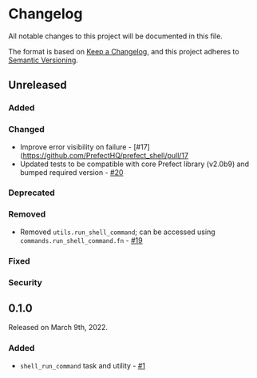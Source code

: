 # Changelog

All notable changes to this project will be documented in this file.

The format is based on [Keep a Changelog](https://keepachangelog.com/en/1.0.0/),
and this project adheres to [Semantic Versioning](https://semver.org/spec/v2.0.0.html).

## Unreleased

### Added

### Changed
- Improve error visibility on failure - [#17](https://github.com/PrefectHQ/prefect_shell/pull/17
- Updated tests to be compatible with core Prefect library (v2.0b9) and bumped required version - [#20](https://github.com/PrefectHQ/prefect_shell/pull/20)

### Deprecated

### Removed
- Removed `utils.run_shell_command`; can be accessed using `commands.run_shell_command.fn` - [#19](https://github.com/PrefectHQ/prefect_shell/pull/19)

### Fixed


### Security

## 0.1.0

Released on March 9th, 2022.

### Added

- `shell_run_command` task and utility - [#1](https://github.com/PrefectHQ/prefect_shell/pull/1)

